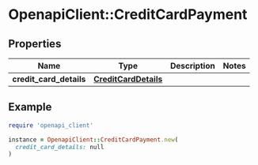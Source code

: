 # OpenapiClient::CreditCardPayment

## Properties

| Name | Type | Description | Notes |
| ---- | ---- | ----------- | ----- |
| **credit_card_details** | [**CreditCardDetails**](CreditCardDetails.md) |  |  |

## Example

```ruby
require 'openapi_client'

instance = OpenapiClient::CreditCardPayment.new(
  credit_card_details: null
)
```

